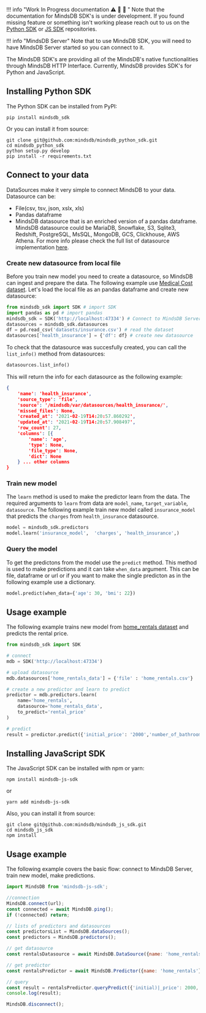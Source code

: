 
!!! info "Work In Progress documentation :warning: :construction: :construction_worker: "
    Note that the documentation for MindsDB SDK's is under development. If you found missing feature or something isn't working please reach out to us on the [Python SDK](https://github.com/mindsdb/mindsdb_python_sdk/issues/new/choose) or [JS SDK](https://github.com/mindsdb/mindsdb_js_sdk/issues/new/choose) repositories.

!!! info "MindsDB Server"
    Note that to use MindsDB SDK, you will need to have MindsDB Server started so you can connect to it.


The MindsDB SDK's are providing all of the MindsDB's native functionalities through MindsDB HTTP Interface. Currently, MindsDB provides SDK's for Python and JavaScript.

## Installing Python SDK

The Python SDK can be installed from PyPI:

```
pip install mindsdb_sdk
```

Or you can install it from source:

```
git clone git@github.com:mindsdb/mindsdb_python_sdk.git
cd mindsdb_python_sdk
python setup.py develop
pip install -r requirements.txt
```

## Connect to your data

DataSources make it very simple to connect MindsDB to your data. Datasource can be:

* File(csv, tsv, json, xslx, xls)
* Pandas dataframe 
* MindsDB datasource that is an enriched version of a pandas dataframe. MindsDB datasource could be MariaDB, Snowflake, S3, Sqlite3, Redshift, PostgreSQL, MsSQL, MongoDB, GCS, Clickhouse, AWS Athena. For more info please check the full list of datasource implementation [here](https://github.com/mindsdb/mindsdb_native/tree/stable/mindsdb_native/libs/data_sources).

### Create new datasource from local file

Before you train new model you need to create a datasource, so MindsDB can ingest and prepare the data. The following example use [Medical Cost dataset](https://www.kaggle.com/mirichoi0218/insurance). Let's load the local file as an pandas dataframe and create new datasource:

```python
from mindsdb_sdk import SDK # import SDK
import pandas as pd # import pandas
mindsdb_sdk = SDK('http://localhost:47334') # Connect to MindsDB Server URL
datasources = mindsdb_sdk.datasources 
df = pd.read_csv('datasets/insurance.csv') # read the dataset
datasources['health_insurance'] = {'df': df} # create new datasource
```

To check that the datasource was succesfully created, you can call the `list_info()` method from datasources:

```python
datasources.list_info()
```

This will return the info for each datasource as the following example:

```json
{
    'name': 'health_insurance',
    'source_type': 'file',
    'source': '/mindsdb/var/datasources/health_insurance/',
    'missed_files': None,
    'created_at': '2021-02-19T14:20:57.860292',
    'updated_at': '2021-02-19T14:20:57.908497',
    'row_count': 27,
    'columns': [{
        'name': 'age',
        'type': None,
        'file_type': None,
        'dict': None
    } ... other columns
}
```

### Train new model

The `learn` method is used to make the predictor learn from the data. The required arguments to `learn` from data are `model_name`, `target_variable`, `datasource`.
The following example train new model called `insurance_model` that predicts the `charges` from `health_insurance` datasource.

```python
model = mindsdb_sdk.predictors
model.learn('insurance_model',  'charges', 'health_insurance',)
```


### Query the model

To get the predictons from the model use the `predict` method. This method is used to make predictions and it can take `when_data` argument. This can be file, dataframe or url or if you want to make the single predicton as in the following example use a dictionary.


```python
model.predict(when_data={'age': 30, 'bmi': 22})
```

## Usage example

The following example trains new model from [home_rentals dataset](https://github.com/mindsdb/benchmarks/blob/main/datasets/home_rentals/data.csv) and predicts the rental price.

```python
from mindsdb_sdk import SDK

# connect
mdb = SDK('http://localhost:47334')

# upload datasource
mdb.datasources['home_rentals_data'] = {'file' : 'home_rentals.csv'}

# create a new predictor and learn to predict
predictor = mdb.predictors.learn(
    name='home_rentals',
    datasource='home_rentals_data',
    to_predict='rental_price'
)

# predict
result = predictor.predict({'initial_price': '2000','number_of_bathrooms': '1', 'sqft': '700'})
```


## Installing JavaScript SDK

The JavaScript SDK can be installed with npm or yarn:

```
npm install mindsdb-js-sdk
```
or

```
yarn add mindsdb-js-sdk
```

Also, you can install it from source:

```
git clone git@github.com:mindsdb/mindsdb_js_sdk.git
cd mindsdb_js_sdk
npm install
```

## Usage example

The following example covers the basic flow: connect to MindsDB Server, train new model, make predictions.

```javascript
import MindsDB from 'mindsdb-js-sdk';

//connection
MindsDB.connect(url);
const connected = await MindsDB.ping();
if (!connected) return;

// lists of predictors and datasources
const predictorsList = MindsDB.dataSources();
const predictors = MindsDB.predictors();

// get datasource
const rentalsDatasource = await MindsDB.DataSource({name: 'home_rentals'}).load();

// get predictor
const rentalsPredictor = await MindsDB.Predictor({name: 'home_rentals'}).load();

// query
const result = rentalsPredictor.queryPredict({'initial)|_price': 2000, 'sqft': 500});
console.log(result);

MindsDB.disconnect();
```
